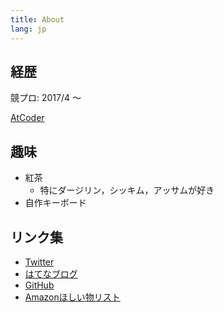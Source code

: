 ```yaml
---
title: About
lang: jp
---
```

## 経歴
競プロ: 2017/4 〜

[AtCoder](https://atcoder.jp/users/wheson)

## 趣味
- 紅茶
    - 特にダージリン，シッキム，アッサムが好き
- 自作キーボード

## リンク集
- [Twitter](https://twitter.com/wheson)
- [はてなブログ](http://wheson-prog.hatenablog.jp/)
- [GitHub](https://github.com/wheson)
- [Amazonほしい物リスト](http://amzn.asia/jfclww9)
